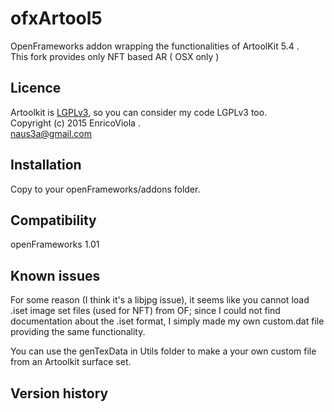 ofxArtool5
=====================================

OpenFrameworks addon wrapping the functionalities of ArtoolKit 5.4 .  
This fork provides only NFT based AR ( OSX only )

Licence
-------
Artoolkit is [LGPLv3](https://github.com/artoolkit/artoolkit5/blob/master/LICENSE.txt), so you can consider my code LGPLv3 too.  
Copyright (c) 2015 Enrico<naus3a>Viola .  
naus3a@gmail.com

Installation
------------
Copy to your openFrameworks/addons folder.

Compatibility
------------
openFrameworks 1.01


Known issues
------------
For some reason (I think it's a libjpg issue), it seems like you cannot load .iset image set files (used for NFT) from OF; since I could not find documentation about the .iset format, I simply made my own custom.dat file providing the same functionality.

You can use the genTexData in Utils folder to make a your own custom file from an Artoolkit surface set.

Version history
------------



